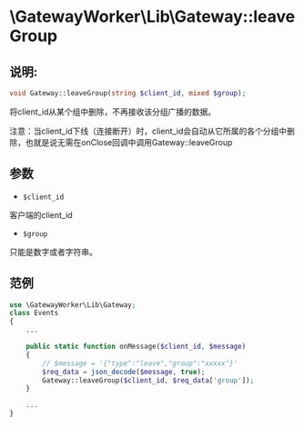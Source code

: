 # \GatewayWorker\Lib\Gateway::leaveGroup

## 说明:
```php
void Gateway::leaveGroup(string $client_id, mixed $group);
```

将client_id从某个组中删除，不再接收该分组广播的数据。

注意：当client_id下线（连接断开）时，client_id会自动从它所属的各个分组中删除，也就是说无需在onClose回调中调用Gateway::leaveGroup


## 参数

* ```$client_id```

客户端的client_id

* ```$group```

只能是数字或者字符串。

## 范例
```php
use \GatewayWorker\Lib\Gateway;
class Events
{
    ...

    public static function onMessage($client_id, $message)
    {
        // $message = '{"type":"leave","group":"xxxxx"}'
        $req_data = json_decode($message, true);
        Gateway::leaveGroup($client_id, $req_data['group']);
    }

    ...
}

```
